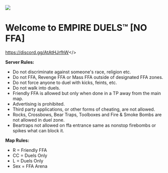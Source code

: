 ![](https://github.com/user-attachments/assets/5f61496a-01d0-434a-9d2b-c676c0f0c584)

# Welcome to EMPIRE DUELS™ [NO FFA]

<a id="Click Here to Join Empire Duels™ Discord Server">https://discord.gg/AtAtHJrfhW</>

**Server Rules:**
* Do not discriminate against someone's race, religion etc.
* Do not FFA, Revenge FFA or Mass FFA outside of designated FFA zones.
* Do not force anyone to duel with kicks, feints, etc.
* Do not walk into duels.
* Friendly FFA is allowed but only when done in a TP away from the main map.
* Advertising is prohibited.
* Third party applications, or other forms of cheating, are not allowed.
* Rocks, Crossbows, Bear Traps, Toolboxes and Fire & Smoke Bombs are not allowed in duel zone.
* Beartraps not allowed on ffa entrance same as nonstop firebombs or spikes what can block it.

**Map Rules:**
* R = Friendly FFA
* CC = Duels Only
* L = Duels Only
* Sex = FFA Arena
